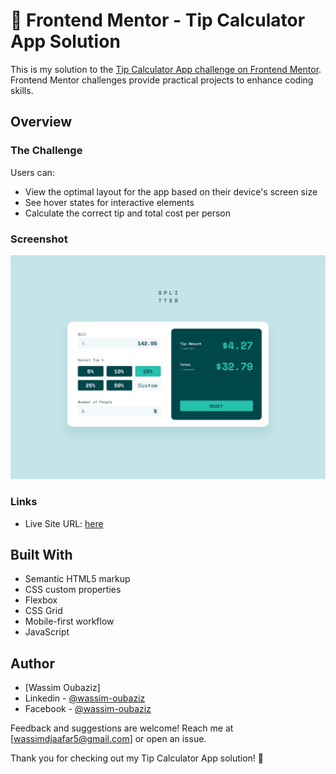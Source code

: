 # 💸 Frontend Mentor - Tip Calculator App Solution

This is my solution to the [Tip Calculator App challenge on Frontend Mentor](https://www.frontendmentor.io/challenges/tip-calculator-app-ugJNGbJUX). Frontend Mentor challenges provide practical projects to enhance coding skills.

## Overview

### The Challenge

Users can:

- View the optimal layout for the app based on their device's screen size
- See hover states for interactive elements
- Calculate the correct tip and total cost per person

### Screenshot

![Tip Calculator App](./design/desktop-design-completed.jpg)

### Links

- Live Site URL: [here](https://wassimoubaziz.github.io/tip-calculator-app/)

## Built With

- Semantic HTML5 markup
- CSS custom properties
- Flexbox
- CSS Grid
- Mobile-first workflow
- JavaScript

## Author

- [Wassim Oubaziz]
- Linkedin - [@wassim-oubaziz](https://www.linkedin.com/in/wassim-oubaziz/)
- Facebook - [@wassim-oubaziz](https://www.facebook.com/abe.dou.3)

Feedback and suggestions are welcome! Reach me at [wassimdjaafar5@gmail.com] or open an issue.

Thank you for checking out my Tip Calculator App solution! 🚀
